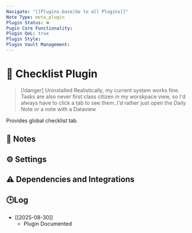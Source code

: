 ```yaml
---
Navigate: "[[Plugins.base|Go to all Plugins]]"
Note Type: meta_plugin
Plugin Status: ❌
Pugin Core Functionality:
Plugin QoL: true
Plugin Style:
Plugin Vault Management:
---
```

# 🔌 Checklist Plugin

> [!danger] Uninstalled
> Realistically, my current system works fine. Tasks are also never first class citizen in my worskpace view, so I'd always have to click a tab to see them..I'd rather just open the Daily Note or a note with a Dataview

Provides global checklist tab.

## 📝 Notes

## ⚙️ Settings

## ⚠️ Dependencies and Integrations

## 🕒Log

- [[2025-08-30]]
	- Plugin Documented
